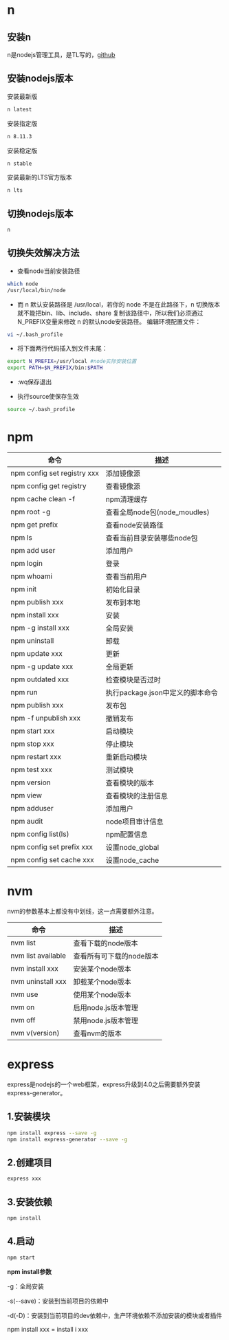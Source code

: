 # n

## 安装n

n是nodejs管理工具，是TL写的，[github](https://github.com/tj/n)

## 安装nodejs版本

安装最新版

```bash
n latest
```

安装指定版

```bash
n 8.11.3
```

安装稳定版

```bash
n stable
```

安装最新的LTS官方版本

```bash
n lts
```

## 切换nodejs版本

```bash
n
```

## 切换失效解决方法

+ 查看node当前安装路径

```bash
which node 
/usr/local/bin/node
```

+ 而 n 默认安装路径是 /usr/local，若你的 node 不是在此路径下，n 切换版本就不能把bin、lib、include、share 复制该路径中，所以我们必须通过N_PREFIX变量来修改 n 的默认node安装路径。
  编辑环境配置文件：

```bash
vi ~/.bash_profile
```

+ 将下面两行代码插入到文件末尾：

```bash
export N_PREFIX=/usr/local #node实际安装位置
export PATH=$N_PREFIX/bin:$PATH
```

+ :wq保存退出

+ 执行source使保存生效	

```bash
source ~/.bash_profile
```



# npm

| 命令                        | 描述                             |
| --------------------------- | -------------------------------- |
| npm config set registry xxx | 添加镜像源                       |
| npm config get registry     | 查看镜像源                       |
| npm cache clean -f          | npm清理缓存                      |
| npm root -g                 | 查看全局node包(node_moudles)     |
| npm get prefix              | 查看node安装路径                 |
| npm ls                      | 查看当前目录安装哪些node包       |
| npm add user                | 添加用户                         |
| npm login                   | 登录                             |
| npm whoami                  | 查看当前用户                     |
| npm init                    | 初始化目录                       |
| npm publish xxx             | 发布到本地                       |
| npm install xxx             | 安装                             |
| npm -g install xxx          | 全局安装                         |
| npm uninstall               | 卸载                             |
| npm update xxx              | 更新                             |
| npm -g update xxx           | 全局更新                         |
| npm outdated xxx            | 检查模块是否过时                 |
| npm run                     | 执行package.json中定义的脚本命令 |
| npm publish xxx             | 发布包                           |
| npm -f unpublish xxx        | 撤销发布                         |
| npm start xxx               | 启动模块                         |
| npm stop xxx                | 停止模块                         |
| npm restart xxx             | 重新启动模块                     |
| npm test xxx                | 测试模块                         |
| npm version                 | 查看模块的版本                   |
| npm view                    | 查看模块的注册信息               |
| npm adduser                 | 添加用户                         |
| npm audit                   | node项目审计信息                 |
| npm config list(ls)         | npm配置信息                      |
| npm config set prefix xxx   | 设置node_global                  |
| npm config set cache xxx    | 设置node_cache                   |



# nvm

nvm的参数基本上都没有中划线，这一点需要额外注意。

| 命令               | 描述                     |
| ------------------ | ------------------------ |
| nvm list           | 查看下载的node版本       |
| nvm list available | 查看所有可下载的node版本 |
| nvm install xxx    | 安装某个node版本         |
| nvm uninstall xxx  | 卸载某个node版本         |
| nvm use            | 使用某个node版本         |
| nvm on             | 启用node.js版本管理      |
| nvm off            | 禁用node.js版本管理      |
| nvm v(version)     | 查看nvm的版本            |



# express

express是nodejs的一个web框架，express升级到4.0之后需要额外安装express-generator。

## 1.安装模块

```bash
npm install express --save -g
npm install express-generator --save -g
```

## 2.创建项目

```bash
express xxx
```

## 3.安装依赖

```bash
npm install
```

## 4.启动

```bash
npm start
```



**npm install参数**

-g：全局安装

-s(--save)：安装到当前项目的依赖中

-d(-D)：安装到当前项目的dev依赖中，生产环境依赖不添加安装的模块或者插件

npm install xxx = install i xxx